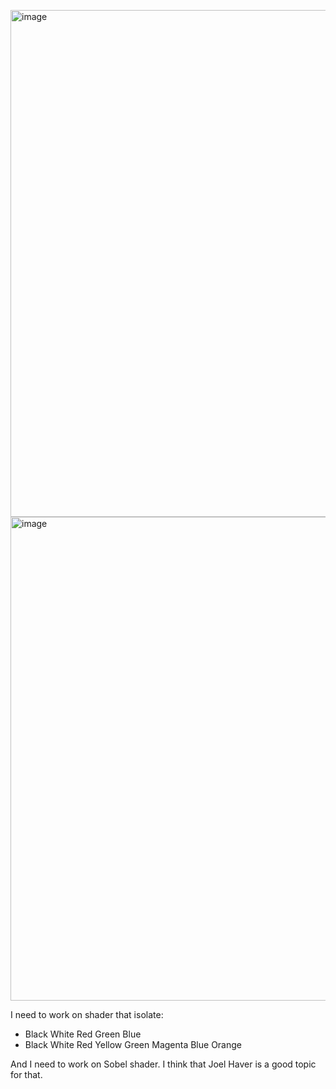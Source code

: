 [<img width="1287" height="811" alt="image" src="https://github.com/user-attachments/assets/1d1aadd3-93d1-43c4-8a5c-b83b6d6752b4" />
<img width="1413" height="774" alt="image" src="https://github.com/user-attachments/assets/495fecef-1c9a-4ba8-a120-df386221fa61" />
](https://youtu.be/JQNhIZqpcww?t=69)

I need to work on shader that isolate:
- Black White Red Green Blue
- Black White Red Yellow Green Magenta Blue Orange

And I need to work on Sobel shader.
I think that Joel Haver is a good topic for that.
